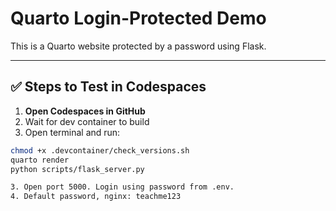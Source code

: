 # Quarto Login-Protected Demo

This is a Quarto website protected by a password using Flask.

---

## ✅ Steps to Test in Codespaces

1. **Open Codespaces in GitHub**
2. Wait for dev container to build
3. Open terminal and run:

```bash
chmod +x .devcontainer/check_versions.sh
quarto render
python scripts/flask_server.py

3. Open port 5000. Login using password from .env.
4. Default password, nginx: teachme123
